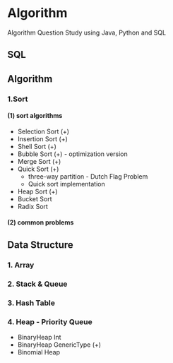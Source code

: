 # Algorithm

Algorithm Question Study using Java, Python and SQL

## SQL

## Algorithm
### 1.Sort
#### (1) sort algorithms
- Selection Sort (+)
- Insertion Sort (+)
- Shell Sort (+)
- Bubble Sort (+) - optimization version
- Merge Sort (+)
- Quick Sort (+)
  + three-way partition - Dutch Flag Problem
  + Quick sort implementation
- Heap Sort (+)
- Bucket Sort
- Radix Sort

#### (2) common problems

## Data Structure

### 1. Array

### 2. Stack & Queue

### 3. Hash Table

### 4. Heap - Priority Queue
- BinaryHeap Int
- BinaryHeap GenericType (+)
- Binomial Heap
 

